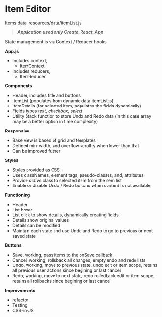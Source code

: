 # Item Editor
Items data: resources/data/itemList.js

> ***Application used only Create_React_App***

State management is via Context / Reducer hooks

**App.js**
- Includes context,
  * ItemContext
- Includes reducers,
  * ItemReducer

**Components**
* Header, includes title and buttons
* ItemList (populates from dynamic data itemList.js)
* ItemDetails (for selected item, populates the fields dynamically)
* Fields types *text*, *checkbox*, *select*
* <NOT USED> Utility Stack function to store Undo and Redo data (in this case array may be a better option in time complexity)

**Responsive**
* Base view is based of grid and templates
* Defined min-width, and overflow scroll-y when lower than that.
* Can be improved futher

**Styles**
* Styles provided as CSS
* Uses classNames, element tags, pseudo-classes, and, attributes
* Provide *active* class to selected item from the item list
* Enable or disable Undo / Redo buttons when content is not available

**Functioning**
* Header
* List hover
* List click to show details, dynamically creating fields
* Details show original values
* Details can be modified
* Maintain each state and use Undo and Redo to go to previous or next saved state

**Buttons**
* Save, working, pass items to the onSave callback
* Cancel, working, rollsback all changes, empty undo and redo lists
* Undo, working, move to previous state, undo edit or item scope, retains all previous user actions since begining or last cancel
* Redo, working, move to next state, redo rolledback edit or item scope, retains all rollbacks since begining or last cancel

**Improvements**
* refactor
* Testing
* CSS-in-JS
